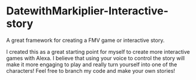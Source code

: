 # DatewithMarkiplier-Interactive-story
A great framework for creating a FMV game or interactive story.

I created this as a great starting point for myself to create more interactive games with Alexa. I believe that using your voice to control the story
will make it more engaging to play and really turn yourself into one of the characters!
Feel free to branch my code and make your own stories!

